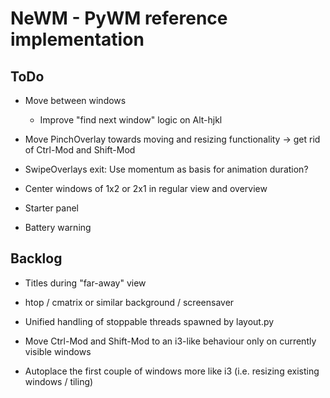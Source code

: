 # NeWM - PyWM reference implementation

## ToDo

- Move between windows
    - Improve "find next window" logic on Alt-hjkl
- Move PinchOverlay towards moving and resizing functionality -> get rid of Ctrl-Mod and Shift-Mod
- SwipeOverlays exit: Use momentum as basis for animation duration?
- Center windows of 1x2 or 2x1 in regular view and overview

- Starter panel
- Battery warning


## Backlog

- Titles during "far-away" view
- htop / cmatrix or similar background / screensaver
- Unified handling of stoppable threads spawned by layout.py

- Move Ctrl-Mod and Shift-Mod to an i3-like behaviour only on currently visible windows
- Autoplace the first couple of windows more like i3 (i.e. resizing existing windows / tiling)
